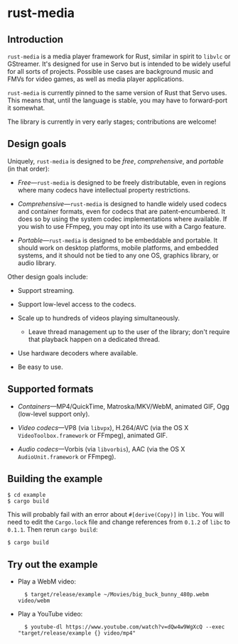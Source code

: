 # rust-media

## Introduction

`rust-media` is a media player framework for Rust, similar in spirit to `libvlc` or GStreamer. It's designed for use in Servo but is intended to be widely useful for all sorts of projects. Possible use cases are background music and FMVs for video games, as well as media player applications.

`rust-media` is currently pinned to the same version of Rust that Servo uses. This means that, until the language is stable, you may have to forward-port it somewhat.

The library is currently in very early stages; contributions are welcome!

## Design goals

Uniquely, `rust-media` is designed to be *free*, *comprehensive*, and *portable* (in that order):

* *Free*—`rust-media` is designed to be freely distributable, even in regions where many codecs have intellectual property restrictions.

* *Comprehensive*—`rust-media` is designed to handle widely used codecs and container formats, even for codecs that are patent-encumbered. It does so by using the system codec implementations where available. If you wish to use FFmpeg, you may opt into its use with a Cargo feature.

* *Portable*—`rust-media` is designed to be embeddable and portable. It should work on desktop platforms, mobile platforms, and embedded systems, and it should not be tied to any one OS, graphics library, or audio library.

Other design goals include:

* Support streaming.

* Support low-level access to the codecs.

* Scale up to hundreds of videos playing simultaneously.

  - Leave thread management up to the user of the library; don't require that playback happen on a dedicated thread.
  
* Use hardware decoders where available.

* Be easy to use.

## Supported formats

* *Containers*—MP4/QuickTime, Matroska/MKV/WebM, animated GIF, Ogg (low-level support only).

* *Video codecs*—VP8 (via `libvpx`), H.264/AVC (via the OS X `VideoToolbox.framework` or FFmpeg), animated GIF.

* *Audio codecs*—Vorbis (via `libvorbis`), AAC (via the OS X `AudioUnit.framework` or FFmpeg).

## Building the example

    $ cd example
    $ cargo build

This will probably fail with an error about `#[derive(Copy)]` in `libc`. You will need to edit the `Cargo.lock` file and change references from `0.1.2` of `libc` to `0.1.1`. Then rerun `cargo build`:

    $ cargo build

## Try out the example

* Play a WebM video:

        $ target/release/example ~/Movies/big_buck_bunny_480p.webm video/webm

* Play a YouTube video:

        $ youtube-dl https://www.youtube.com/watch?v=dQw4w9WgXcQ --exec "target/release/example {} video/mp4"